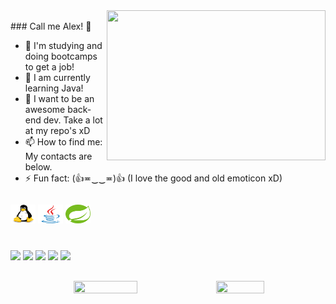 <img align="right" width="350" height="240" src="https://raw.githubusercontent.com/alextibor/alextibor/main/repofiles/gif/code.gif">
<br>
### Call me Alex! 👋

- 🔭 I'm studying and doing bootcamps to get a job!
- 🌱 I am currently learning Java!
- 🙂 I want to be an awesome back-end dev. Take a lot at my repo's xD
- 📫 How to find me: My contacts are below.
- ⚡ Fun fact: (👍≖‿‿≖)👍 (I love the good and old emoticon xD)
 
<div style="display: inline-flex"><br>
 
  <img align="center" alt="tibor-linux" height="30" width="40"
       src="https://raw.githubusercontent.com/devicons/devicon/2ae2a900d2f041da66e950e4d48052658d850630/icons/linux/linux-original.svg">
   <img align="center" alt="tibor-java" height="30" width="40" 
        src="https://raw.githubusercontent.com/devicons/devicon/master/icons/java/java-original.svg">
   <img align="center" alt="tibor-spring" height="30" width="40" 
        src="https://raw.githubusercontent.com/devicons/devicon/master/icons/spring/spring-original.svg">
</div>

  ##

<a href="https://www.linkedin.com/in/alexander-assenheimer-2369961aa/" target="_blank"><img src="https://img.shields.io/badge/LinkedIn-0077B5?style=for-the-badge&logo=linkedin&logoColor=white"></a>
<a href="https://t.me/alex_tibor" target="_blank"><img src="https://img.shields.io/badge/Telegram-2CA5E0?style=for-the-badge&logo=telegram&logoColor=white" target="_blank"></a>
<a href="https://api.whatsapp.com/send?phone=5534988395611" target="_blank"><img src="https://img.shields.io/badge/WhatsApp-25D366?style=for-the-badge&logo=whatsapp&logoColor=white" target="_blank"></a>
<a href="mailto:alex.tibor@hotmail.com" target="_blank"><img src="https://img.shields.io/badge/Microsoft_Outlook-0078D4?style=for-the-badge&logo=microsoft-outlook&logoColor=white" target="_blank"></a>
<a href="https://instagram.com/alex.tibor" target="_blank"><img src="https://img.shields.io/badge/-Instagram-%23E4405F?style=for-the-badge&logo=instagram&logoColor=white" target="_blank"></a>

  ##
<p align = "center">
  <img width="45%" height="45%" src = "https://github-readme-stats.vercel.app/api?username=alextibor&show_icons=true&theme=dark&line_height=27">
  <img width="39%" height="39%" src = "https://github-readme-stats.vercel.app/api/top-langs/?username=alextibor&theme=dark&layout=compact">
</p>


<!--
 <p align = "center">
  <img  src="https://github-readme-streak-stats.herokuapp.com/?user=alextibor&show_icons=true&locale=en&layout=compact&theme=dark&line_height=0" /
</p>
-->

